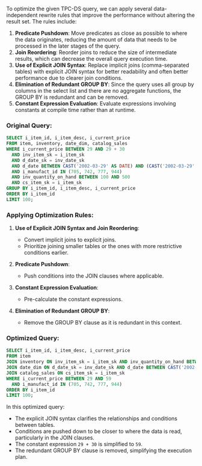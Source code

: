 To optimize the given TPC-DS query, we can apply several data-independent rewrite rules that improve the performance without altering the result set. The rules include:

1. **Predicate Pushdown**: Move predicates as close as possible to where the data originates, reducing the amount of data that needs to be processed in the later stages of the query.
2. **Join Reordering**: Reorder joins to reduce the size of intermediate results, which can decrease the overall query execution time.
3. **Use of Explicit JOIN Syntax**: Replace implicit joins (comma-separated tables) with explicit JOIN syntax for better readability and often better performance due to clearer join conditions.
4. **Elimination of Redundant GROUP BY**: Since the query uses all group by columns in the select list and there are no aggregate functions, the GROUP BY is redundant and can be removed.
5. **Constant Expression Evaluation**: Evaluate expressions involving constants at compile time rather than at runtime.

### Original Query:
```sql
SELECT i_item_id, i_item_desc, i_current_price 
FROM item, inventory, date_dim, catalog_sales 
WHERE i_current_price BETWEEN 29 AND 29 + 30 
  AND inv_item_sk = i_item_sk 
  AND d_date_sk = inv_date_sk 
  AND d_date BETWEEN CAST('2002-03-29' AS DATE) AND (CAST('2002-03-29' AS DATE) + 60) 
  AND i_manufact_id IN (705, 742, 777, 944) 
  AND inv_quantity_on_hand BETWEEN 100 AND 500 
  AND cs_item_sk = i_item_sk 
GROUP BY i_item_id, i_item_desc, i_current_price 
ORDER BY i_item_id 
LIMIT 100;
```

### Applying Optimization Rules:

1. **Use of Explicit JOIN Syntax and Join Reordering**:
   - Convert implicit joins to explicit joins.
   - Prioritize joining smaller tables or the ones with more restrictive conditions earlier.

2. **Predicate Pushdown**:
   - Push conditions into the JOIN clauses where applicable.

3. **Constant Expression Evaluation**:
   - Pre-calculate the constant expressions.

4. **Elimination of Redundant GROUP BY**:
   - Remove the GROUP BY clause as it is redundant in this context.

### Optimized Query:
```sql
SELECT i_item_id, i_item_desc, i_current_price 
FROM item
JOIN inventory ON inv_item_sk = i_item_sk AND inv_quantity_on_hand BETWEEN 100 AND 500
JOIN date_dim ON d_date_sk = inv_date_sk AND d_date BETWEEN CAST('2002-03-29' AS DATE) AND (CAST('2002-03-29' AS DATE) + 60)
JOIN catalog_sales ON cs_item_sk = i_item_sk
WHERE i_current_price BETWEEN 29 AND 59
  AND i_manufact_id IN (705, 742, 777, 944)
ORDER BY i_item_id 
LIMIT 100;
```

In this optimized query:
- The explicit JOIN syntax clarifies the relationships and conditions between tables.
- Conditions are pushed down to be closer to where the data is read, particularly in the JOIN clauses.
- The constant expression `29 + 30` is simplified to `59`.
- The redundant GROUP BY clause is removed, simplifying the execution plan.